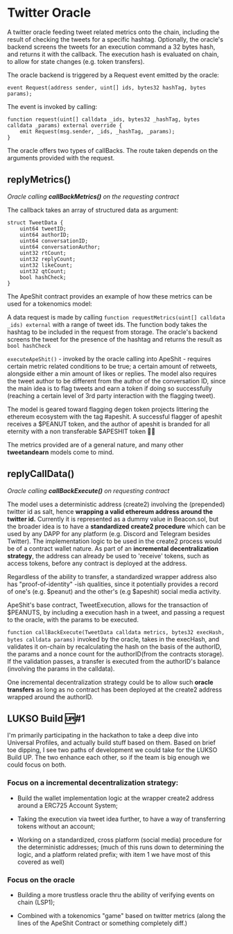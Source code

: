 # Twitter Oracle

A twitter oracle feeding tweet related metrics onto the chain, including the result of checking the tweets for a specific hashtag. Optionally, the oracle's backend screens the tweets for an execution command a 32 bytes hash, and returns it with the callback. The execution hash is evaluated on chain, to allow for state changes (e.g. token transfers). 

The oracle backend is triggered by a Request event emitted by the oracle:

    event Request(address sender, uint[] ids, bytes32 hashTag, bytes params);

The event is invoked by calling:

    function request(uint[] calldata _ids, bytes32 _hashTag, bytes calldata _params) external override {
        emit Request(msg.sender, _ids, _hashTag, _params);
    }

The oracle offers two types of callBacks. The route taken depends on the arguments provided with the request.


## replyMetrics()

*Oracle calling **callBackMetrics()** on the requesting contract*

The callback takes an array of structured data as argument:

    struct TweetData {
        uint64 tweetID;
        uint64 authorID;
        uint64 conversationID;
        uint64 conversationAuthor;
        uint32 rtCount;
        uint32 replyCount;
        uint32 likeCount;
        uint32 qtCount;
        bool hashCheck;
    }

The ApeShit contract provides an example of how these metrics can be used for a tokenomics model:

A data request is made by calling `function requestMetrics(uint[] calldata _ids) external` with a range of tweet ids. The function body takes the hashtag to be included in the request from storage. The oracle's backend screens the tweet for the presence of the hashtag and returns the result as `bool hashCheck` 
 
`executeApeShit()` - invoked by the oracle calling into ApeShit - requires certain metric related conditions to be true; a certain amount of retweets, alongside either a min amount of likes or replies. The model also requires the tweet author to be different from the author of the conversation ID, since the main idea is to flag tweets and earn a token if doing so successfully (reaching a certain level of 3rd party interaction with the flagging tweet). 

The model is geared toward flagging degen token projects littering the ethereum ecosystem with the tag #apeshit. A successful flagger of apeshit receives a $PEANUT token, and the author of apeshit is branded for all eternity with a non transferable $APESHIT token 🙊:gun: 

The metrics provided are of a general nature, and many other **tweetandearn** models come to mind.


## replyCallData() 

*Oracle calling **callBackExecute()** on requesting contract*

The model uses a deterministic address (create2) involving the (prepended) twitter id as salt, hence **wrapping a valid ethereum address around the twitter id.** Currently it is represented as a dummy value in Beacon.sol, but the broader idea is to have a **standardized create2 procedure** which can be used by any DAPP for any platform (e.g. Discord and Telegram besides Twitter). The implementation logic to be used in the create2 process would be of a contract wallet nature. As part of an **incremental decentralization strategy**, the address can already be used to 'receive' tokens, such as access tokens, before any contract is deployed at the address.

Regardless of the ability to transfer, a standardized wrapper address also has "proof-of-identity" -ish qualities, since it potentially provides a record of one's (e.g. $peanut) and the other's (e.g $apeshit) social media activity. 

ApeShit's base contract, TweetExecution, allows for the transaction of $PEANUTS, by including a execution hash in a tweet, and passing a request to the oracle, with the params to be executed.

`function callBackExecute(TweetData calldata metrics, bytes32 execHash, bytes calldata params)` invoked by the oracle, takes in the execHash, and validates it on-chain by recalculating the hash on the basis of the authorID, the params and a nonce count for the authorID(from the contracts storage). If the validation passes, a transfer is executed from the authorID's balance (involving the params in the calldata).

One incremental decentralization strategy could be to allow such **oracle transfers** as long as no contract has been deployed at the create2 address wrapped around the authorID. 


## LUKSO Build 🆙#1

I'm primarily participating in the hackathon to take a deep dive into Universal Profiles, and actually build stuff based on them. Based on brief toe dipping, I see two paths of development we could take for the LUKSO Build UP. The two enhance each other, so if the team is big enough we could focus on both.

### Focus on a incremental decentralization strategy:

- Build the wallet implementation logic at the wrapper create2 address around a ERC725 Account System; 

- Taking the execution via tweet idea further, to have a way of transferring tokens without an account;

- Working on a standardized, cross platform (social media) procedure for the deterministic addresses; 
(much of this runs down to determining the logic, and a platform related prefix; with item 1 we have most of this covered as well)
 
 ### Focus on the oracle

 - Building a more trustless oracle thru the ability of verifying events on chain (LSP1);

 - Combined with a tokenomics "game" based on twitter metrics (along the lines of the ApeShit Contract or something completely diff.) 

